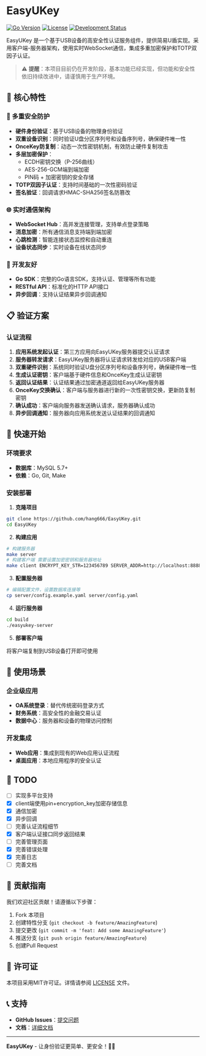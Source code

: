 # EasyUKey

[![Go Version](https://img.shields.io/badge/go-%3E%3D1.24-blue)](https://go.dev/)
[![License](https://img.shields.io/badge/license-MIT-green)](LICENSE)
[![Development Status](https://img.shields.io/badge/status-Development-orange)](https://github.com/hang666/EasyUKey)

EasyUKey 是一个基于USB设备的高安全性认证服务组件，提供简易U盾实现。采用客户端-服务器架构，使用实时WebSocket通信，集成多重加密保护和TOTP双因子认证。

> ⚠️ **提醒**：本项目目前仍在开发阶段，基本功能已经实现，但功能和安全性依旧持续改进中，请谨慎用于生产环境。

## 🚀 核心特性

### 🔐 多重安全防护

- **硬件身份验证**：基于USB设备的物理身份验证
- **双重设备识别**：同时验证U盘分区序列号和设备序列号，确保硬件唯一性
- **OnceKey防复制**：动态一次性密钥机制，有效防止硬件复制攻击
- **多层加密保护**：
  - ECDH密钥交换（P-256曲线）
  - AES-256-GCM端到端加密
  - PIN码 + 加密密钥的安全存储
- **TOTP双因子认证**：支持时间基础的一次性密码验证
- **签名验证**：回调请求HMAC-SHA256签名防篡改

### 🌐 实时通信架构

- **WebSocket Hub**：高并发连接管理，支持单点登录策略
- **消息加密**：所有通信消息支持端到端加密
- **心跳检测**：智能连接状态监控和自动重连
- **设备状态同步**：实时设备在线状态同步

### 🔧 开发友好

- **Go SDK**：完整的Go语言SDK，支持认证、管理等所有功能
- **RESTful API**：标准化的HTTP API接口
- **异步回调**：支持认证结果异步回调通知

## 📋 验证方案

### 认证流程

1. **应用系统发起认证**：第三方应用向EasyUKey服务器提交认证请求
2. **服务器转发请求**：EasyUKey服务器将认证请求转发给对应的USB客户端
3. **双重硬件识别**：系统同时验证U盘分区序列号和设备序列号，确保硬件唯一性
4. **生成认证密钥**：客户端基于硬件信息和OnceKey生成认证密钥
5. **返回认证结果**：认证结果通过加密通道返回给EasyUKey服务器
6. **OnceKey交换确认**：客户端与服务器进行新的一次性密钥交换，更新防复制密钥
7. **确认成功**：客户端向服务器发送确认请求，服务器确认成功
8. **异步回调通知**：服务器向应用系统发送认证结果的回调通知

## 🔧 快速开始

### 环境要求

- **数据库**：MySQL 5.7+
- **依赖**：Go, Git, Make

### 安装部署

1. **克隆项目**

```bash
git clone https://github.com/hang666/EasyUKey.git
cd EasyUKey
```

2. **构建应用**

```bash
# 构建服务器
make server
# 构建客户端 需要设置加密密钥和服务器地址
make client ENCRYPT_KEY_STR=123456789 SERVER_ADDR=http://localhost:8888
```

3. **配置服务器**

```bash
# 编辑配置文件，设置数据库连接等
cp server/config.example.yaml server/config.yaml
```

4. **运行服务器**

```bash
cd build
./easyukey-server
```

5. **部署客户端**

将客户端复制到USB设备打开即可使用

## 🎯 使用场景

### 企业级应用

- **OA系统登录**：替代传统密码登录方式
- **财务系统**：高安全性的金融交易认证
- **数据中心**：服务器和设备的物理访问控制

### 开发集成

- **Web应用**：集成到现有的Web应用认证流程
- **桌面应用**：本地应用程序的安全认证

## 📝 TODO

- [ ] 实现多平台支持
- [x] client端使用pin+encryption_key加密存储信息
- [x] 通信加密
- [x] 异步回调
- [ ] 完善认证流程细节
- [x] 客户端认证接口同步返回结果
- [ ] 完善管理页面
- [x] 完善错误处理
- [x] 完善日志
- [ ] 完善文档

## 🤝 贡献指南

我们欢迎社区贡献！请遵循以下步骤：

1. Fork 本项目
2. 创建特性分支 (`git checkout -b feature/AmazingFeature`)
3. 提交更改 (`git commit -m 'feat: Add some AmazingFeature'`)
4. 推送分支 (`git push origin feature/AmazingFeature`)
5. 创建Pull Request

## 📄 许可证

本项目采用MIT许可证。详情请参阅 [LICENSE](LICENSE) 文件。

## 📞 支持

- **GitHub Issues**：[提交问题](https://github.com/hang666/EasyUKey/issues)
- **文档**：[详细文档](https://github.com/hang666/EasyUKey/wiki)

---

**EasyUKey** - 让身份验证更简单、更安全！🔐✨
